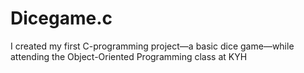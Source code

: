 # Dicegame.c
I created my first C-programming project—a basic dice game—while attending the Object-Oriented Programming class at KYH
